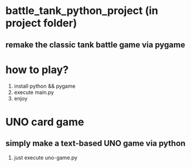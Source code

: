 # battle_tank_python_project (in project folder)
## remake the classic tank battle game via pygame  
# how to play?  
1. install python && pygame  
2. execute main.py
3. enjoy
  
# UNO card game
## simply make a text-based UNO game via python
1. just execute uno-game.py
